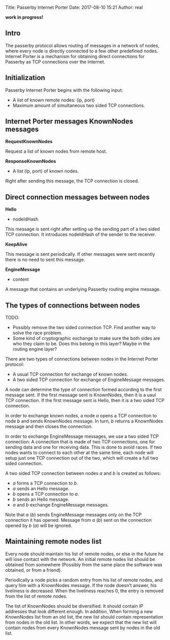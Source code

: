 Title: Passerby Internet Porter
Date: 2017-08-10 15:21
Author: real

**work in progress!**

## Intro

The passerby protocol allows routing of messages in a network of nodes, where
every node is directly connected to a few other predefined nodes.
Internet Porter is a mechanism for obtaining direct connections for Passerby
as TCP connections over the Internet.

## Initialization

Passerby Internet Porter begins with the following input:

- A list of known remote nodes: (ip, port)
- Maximum amount of simultaneous two sided TCP connections.


## Internet Porter messages KnownNodes messages

**RequestKnownNodes**

Request a list of known nodes from remote host.


**ResponseKnownNodes**

- A list (ip, port) of known nodes.

Right after sending this message, the TCP connection is closed.


## Direct connection messages between nodes

**Hello**

- nodeIdHash

This message is sent right after setting up the sending part of a two sided TCP
connection. It introduces nodeIdHash of the sender to the receiver.

**KeepAlive**

This message is sent periodically. If other messages were sent recently there
is no need to sent this message.

**EngineMessage**

- content

A message that contains an underlying Passerby routing engine message.


## The types of connections between nodes

TODO: 
- Possibly remove the two sided connection TCP. Find another way to solve
    the race problem.
- Some kind of cryptographic exchange to make sure the both sides are who they
    claim to be. Does this belong in this layer? Maybe in the routing engine
    layer?

There are two types of connections between nodes in the Internet Porter
protocol:

- A usual TCP connection for exchange of known nodes.
- A two sided TCP connection for exchange of EngineMessage messages.

A node can determine the type of connection formed according to the first
message sent. If the first message sent is KnownNodes, then it is a uaul TCP
connection. If the first message sent is Hello, then it is a two sided TCP
connection.

In order to exchange known nodes, a node $a$ opens a TCP connection to node $b$
and sends KnownNodes message. In turn, $b$ returns a KnownNodes message and
then closes the connection.

In order to exchange EngineMessage messages, we use a two sided TCP
connection: A connection that is made of two TCP connections, one for sending
data and one for receiving data. This is done to avoid races.
If two nodes wants to connect to each other at the same time, each node will
setup just one TCP connection out of the two, which will create a full two
sided connection.

A two sided TCP connection between nodes $a$ and $b$ is created as follows:

- $a$ forms a TCP connection to $b$.
- $a$ sends an Hello message.
- $b$ opens a TCP connection to $a$.
- $b$ sends an Hello message.
- $a$ and $b$ exchange EngineMessage messages.

Note that $a$ ($b$) sends EngineMessage messages only on the TCP connection it
has opened. Message from $a$ ($b$) sent on the connection opened by $b$ ($a$)
will be ignored.



## Maintaining remote nodes list

Every node should maintain his list of remote nodes, or else in the future he
will lose contact with the network. An initial remote nodes list should be
obtained from somewhere (Possibly from the same place the software was
obtained, or from a friend).

Periodically a node picks a random entry from his list of remote nodes, and
query him with a KnownNodes message. If the node doesn't answer, his
liveliness is decreased. When the liveliness reaches $0$, the entry is removed
from the list of remote nodes.

The list of KnownNodes should be diversified. It should contain IP addresses
that look different enough. In addition, When forming a new KnownNodes
list from an old list, the new list should contain representation from nodes in
the old list. In other words, we expect that the new list will contain nodes
from every KnownNodes message sent by nodes in the old list.

